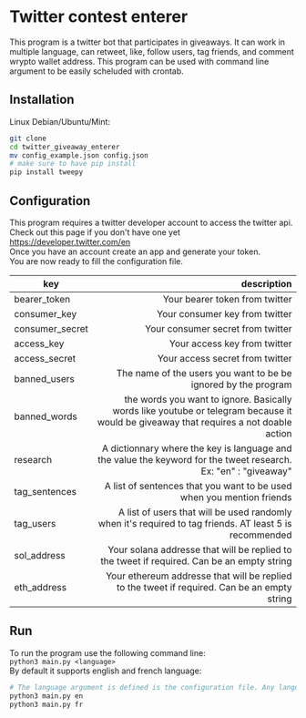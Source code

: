 # Twitter contest enterer

This program is a twitter bot that participates in giveaways.
It can work in multiple language, can retweet, like, follow users, tag friends, and comment wrypto wallet address.
This program can be used with command line argument to be easily scheluded with crontab.

## Installation

Linux Debian/Ubuntu/Mint:

```bash
git clone 
cd twitter_giveaway_enterer
mv config_example.json config.json
# make sure to have pip install
pip install tweepy
```

## Configuration

This program requires a twitter developer account to access the twitter api.  
Check out this page if you don't have one yet https://developer.twitter.com/en  
Once you have an account create an app and generate your token.  
You are now ready to fill the configuration file.

| key           |     description |
| ------------- |  -------------: |
|   bearer_token   |    Your bearer token from twitter           |
| consumer_key     |        Your consumer key from twitter      |
| consumer_secret      |     Your consumer secret from twitter          |
| access_key      |       Your access key from twitter        |
| access_secret      |         Your access secret from twitter      |
| banned_users      |      The name of the users you want to be be ignored by the program         |
| banned_words      |      the words you want to ignore. Basically words like youtube or telegram because it would be giveaway that requires a not doable action        |
| research      |     A dictionnary where the key is language and the value the keyword for the tweet research. Ex: "en" : "giveaway"          |
| tag_sentences      |     A list of sentences that you want to be used when you mention friends          |
| tag_users      |       A list of users that will be used randomly when it's required to tag friends. AT least 5 is recommended     |
| sol_address      |       Your solana addresse that will be replied to the tweet if required. Can be an empty string 
| eth_address      |       Your ethereum addresse that will be replied to the tweet if required. Can be an empty string     |

## Run

To run the program use the following command line:  
`python3 main.py <language>`  
By default it supports english and french language:
```bash
# The language argument is defined is the configuration file. Any language can be added
python3 main.py en
python3 main.py fr
```